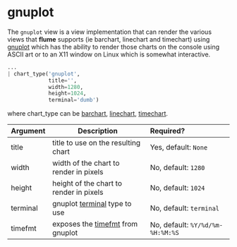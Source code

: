 # gnuplot

The `gnuplot` view is a view implementation that can render the various views
that **flume** supports (ie barchart, linechart and timechart) using
[gnuplot](http://www.gnuplot.info/) which has the ability to render those
charts on the console using ASCII art or to an X11 window on Linux which is
somewhat interactive.

```python
...
| chart_type('gnuplot',
             title='',
             width=1280,
             height=1024,
             terminal='dumb')
```

where chart_type can be [barchart](../barchart), [linechart](../linechart),
[timechart](../timechart).

Argument  | Description                                                                              | Required?
--------- | ---------------------------------------------------------------------------------------- | :---------
title     | title to use on the resulting chart                                                      | Yes, default: `None`
width     | width of the chart to render in pixels                                                   | No, default: `1280`
height    | height of the chart to render in pixels                                                  | No, default: `1024`
terminal  | gnuplot [terminal](http://www.gnuplotting.org/output-terminals/) type to use             | No, default: `terminal`
timefmt   | exposes the [timefmt](http://gnuplot.sourceforge.net/docs_4.2/node274.html) from gnuplot | No, default: `%Y/%d/%m-%H:%M:%S`

